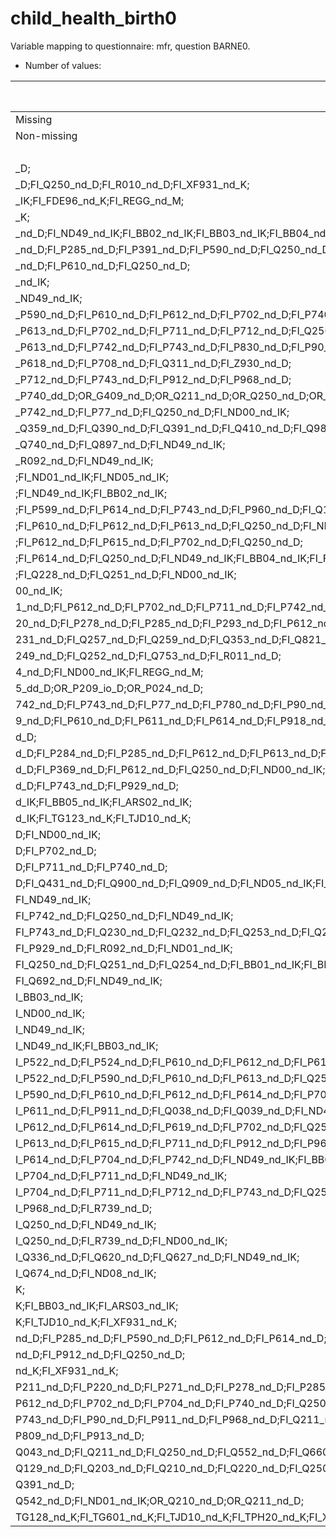 # child_health_birth0
Variable mapping to questionnaire: mfr, question BARNE0.
- Number of values:

| Value | Total | Child genotyped | Mother genotyped | Father genotyped |
| ----- | ----- | --------------- | ---------------- | ---------------- |
| Missing | 0 | 0 | 0 | 0 |
| Non-missing | 113623 | 75431 | 71769 | 50218 |
|  | 113537 | 75413 | 71751 |50204 |
| _D; | 1 | 0 | 0 |0 |
| _D;FI_Q250_nd_D;FI_R010_nd_D;FI_XF931_nd_K; | 1 | 1 | 1 |0 |
| _IK;FI_FDE96_nd_K;FI_REGG_nd_M; | 1 | 0 | 0 |0 |
| _K; | 1 | 0 | 0 |0 |
| _nd_D;FI_ND49_nd_IK;FI_BB02_nd_IK;FI_BB03_nd_IK;FI_BB04_nd_IK; | 1 | 0 | 0 |0 |
| _nd_D;FI_P285_nd_D;FI_P391_nd_D;FI_P590_nd_D;FI_Q250_nd_D;FI_ND49_nd_IK;FI_BB02_nd_IK;FI_BB03_nd_IK;FI_BB04_nd_IK; | 1 | 0 | 0 |0 |
| _nd_D;FI_P610_nd_D;FI_Q250_nd_D; | 1 | 0 | 0 |0 |
| _nd_IK; | 1 | 1 | 1 |1 |
| _ND49_nd_IK; | 1 | 0 | 0 |0 |
| _P590_nd_D;FI_P610_nd_D;FI_P612_nd_D;FI_P702_nd_D;FI_P740_nd_D;FI_P742_nd_D;FI_P743_nd_D;FI_Q250_nd_D; | 1 | 0 | 0 |0 |
| _P613_nd_D;FI_P702_nd_D;FI_P711_nd_D;FI_P712_nd_D;FI_Q250_nd_D;FI_ND49_nd_IK; | 1 | 0 | 0 |0 |
| _P613_nd_D;FI_P742_nd_D;FI_P743_nd_D;FI_P830_nd_D;FI_P90_nd_D;FI_Q250_nd_D;FI_Q753_nd_D;FI_ND07_nd_IK;FI_ND14_nd_IK;FI_BB01_nd_IK;FI_BB02_nd_IK; | 1 | 0 | 0 |0 |
| _P618_nd_D;FI_P708_nd_D;FI_Q311_nd_D;FI_Z930_nd_D; | 1 | 0 | 0 |0 |
| _P712_nd_D;FI_P743_nd_D;FI_P912_nd_D;FI_P968_nd_D; | 1 | 0 | 0 |0 |
| _P740_dd_D;OR_G409_nd_D;OR_Q211_nd_D;OR_Q250_nd_D;OR_Q441_nd_D;OR_Q620_nd_D;OR_Q622_nd_D;OR_Q890_nd_D;OR_Q891_nd_D;OR_Q893_nd_D; | 1 | 1 | 1 |1 |
| _P742_nd_D;FI_P77_nd_D;FI_Q250_nd_D;FI_ND00_nd_IK; | 1 | 0 | 0 |0 |
| _Q359_nd_D;FI_Q390_nd_D;FI_Q391_nd_D;FI_Q410_nd_D;FI_Q980_nd_D; | 1 | 0 | 0 |0 |
| _Q740_nd_D;FI_Q897_nd_D;FI_ND49_nd_IK; | 1 | 0 | 0 |0 |
| _R092_nd_D;FI_ND49_nd_IK; | 1 | 0 | 0 |0 |
| ;FI_ND01_nd_IK;FI_ND05_nd_IK; | 1 | 1 | 1 |0 |
| ;FI_ND49_nd_IK;FI_BB02_nd_IK; | 1 | 0 | 0 |0 |
| ;FI_P599_nd_D;FI_P614_nd_D;FI_P743_nd_D;FI_P960_nd_D;FI_Q165_nd_D;FI_Q172_nd_D;FI_Q249_nd_D;FI_Q255_nd_D;FI_Q300_nd_D;FI_Q399_nd_D;FI_Q410_nd_D;FI_Q600_nd_D;FI_Q681_nd_D;FI_ND49_nd_IK; | 1 | 0 | 0 |0 |
| ;FI_P610_nd_D;FI_P612_nd_D;FI_P613_nd_D;FI_Q250_nd_D;FI_ND49_nd_IK; | 1 | 0 | 0 |0 |
| ;FI_P612_nd_D;FI_P615_nd_D;FI_P702_nd_D;FI_Q250_nd_D; | 1 | 1 | 1 |1 |
| ;FI_P614_nd_D;FI_Q250_nd_D;FI_ND49_nd_IK;FI_BB04_nd_IK;FI_FDE00_nd_K; | 1 | 0 | 0 |0 |
| ;FI_Q228_nd_D;FI_Q251_nd_D;FI_ND00_nd_IK; | 1 | 1 | 1 |1 |
| 00_nd_IK; | 1 | 0 | 0 |0 |
| 1_nd_D;FI_P612_nd_D;FI_P702_nd_D;FI_P711_nd_D;FI_P742_nd_D;FI_P743_nd_D; | 1 | 1 | 1 |1 |
| 20_nd_D;FI_P278_nd_D;FI_P285_nd_D;FI_P293_nd_D;FI_P612_nd_D;FI_P740_nd_D;FI_P742_nd_D;FI_Q250_nd_D;FI_R571_nd_D;FI_ND00_nd_IK; | 1 | 0 | 0 |0 |
| 231_nd_D;FI_Q257_nd_D;FI_Q259_nd_D;FI_Q353_nd_D;FI_Q821_nd_D;FI_ND49_nd_IK; | 1 | 0 | 0 |0 |
| 249_nd_D;FI_Q252_nd_D;FI_Q753_nd_D;FI_R011_nd_D; | 1 | 0 | 0 |0 |
| 4_nd_D;FI_ND00_nd_IK;FI_REGG_nd_M; | 1 | 1 | 1 |1 |
| 5_dd_D;OR_P209_io_D;OR_P024_nd_D; | 1 | 1 | 1 |1 |
| 742_nd_D;FI_P743_nd_D;FI_P77_nd_D;FI_P780_nd_D;FI_P90_nd_D;FI_P914_nd_D;FI_P960_nd_D;FI_P962_nd_D;FI_R571_nd_D; | 1 | 0 | 0 |0 |
| 9_nd_D;FI_P610_nd_D;FI_P611_nd_D;FI_P614_nd_D;FI_P918_nd_D;FI_Q02_nd_D;FI_ND00_nd_IK; | 1 | 1 | 1 |1 |
| d_D; | 1 | 0 | 0 |0 |
| d_D;FI_P284_nd_D;FI_P285_nd_D;FI_P612_nd_D;FI_P613_nd_D;FI_P922_nd_D;FI_P925_nd_D;FI_P928_nd_D;FI_Q250_nd_D;FI_ND00_nd_IK; | 1 | 0 | 0 |0 |
| d_D;FI_P369_nd_D;FI_P612_nd_D;FI_Q250_nd_D;FI_ND00_nd_IK; | 1 | 0 | 0 |0 |
| d_D;FI_P743_nd_D;FI_P929_nd_D; | 1 | 0 | 0 |0 |
| d_IK;FI_BB05_nd_IK;FI_ARS02_nd_IK; | 1 | 0 | 0 |0 |
| d_IK;FI_TG123_nd_K;FI_TJD10_nd_K; | 1 | 1 | 1 |0 |
| D;FI_ND00_nd_IK; | 1 | 0 | 0 |0 |
| D;FI_P702_nd_D; | 1 | 0 | 0 |0 |
| D;FI_P711_nd_D;FI_P740_nd_D; | 1 | 0 | 0 |0 |
| D;FI_Q431_nd_D;FI_Q900_nd_D;FI_Q909_nd_D;FI_ND05_nd_IK;FI_ND49_nd_IK; | 1 | 0 | 0 |0 |
| FI_ND49_nd_IK; | 1 | 0 | 0 |0 |
| FI_P742_nd_D;FI_Q250_nd_D;FI_ND49_nd_IK; | 1 | 0 | 0 |0 |
| FI_P743_nd_D;FI_Q230_nd_D;FI_Q232_nd_D;FI_Q253_nd_D;FI_Q254_nd_D;FI_ND49_nd_IK; | 1 | 0 | 0 |0 |
| FI_P929_nd_D;FI_R092_nd_D;FI_ND01_nd_IK; | 1 | 1 | 1 |0 |
| FI_Q250_nd_D;FI_Q251_nd_D;FI_Q254_nd_D;FI_BB01_nd_IK;FI_BB02_nd_IK;FI_BB03_nd_IK; | 1 | 0 | 0 |0 |
| FI_Q692_nd_D;FI_ND49_nd_IK; | 1 | 0 | 0 |0 |
| I_BB03_nd_IK; | 1 | 1 | 1 |1 |
| I_ND00_nd_IK; | 2 | 0 | 0 |0 |
| I_ND49_nd_IK; | 2 | 0 | 0 |0 |
| I_ND49_nd_IK;FI_BB03_nd_IK; | 1 | 0 | 0 |0 |
| I_P522_nd_D;FI_P524_nd_D;FI_P610_nd_D;FI_P612_nd_D;FI_P613_nd_D;FI_P711_nd_D;FI_P740_nd_D;FI_P742_nd_D;FI_P90_nd_D;FI_P910_nd_D;FI_P911_nd_D;FI_P912_nd_D;FI_P914_nd_D;FI_P918_nd_D;FI_Q039_nd_D;FI_ND49_nd_IK; | 1 | 0 | 0 |0 |
| I_P522_nd_D;FI_P590_nd_D;FI_P610_nd_D;FI_P613_nd_D;FI_Q250_nd_D;FI_ND49_nd_IK; | 1 | 0 | 0 |0 |
| I_P590_nd_D;FI_P610_nd_D;FI_P612_nd_D;FI_P614_nd_D;FI_P702_nd_D;FI_P712_nd_D;FI_P740_nd_D;FI_P742_nd_D;FI_P743_nd_D;FI_P77_nd_D;FI_P780_nd_D;FI_P922_nd_D;FI_Q250_nd_D;FI_ND49_nd_IK; | 1 | 0 | 0 |0 |
| I_P611_nd_D;FI_P911_nd_D;FI_Q038_nd_D;FI_Q039_nd_D;FI_ND49_nd_IK; | 1 | 1 | 1 |1 |
| I_P612_nd_D;FI_P614_nd_D;FI_P619_nd_D;FI_P702_nd_D;FI_Q250_nd_D;FI_ND49_nd_IK; | 1 | 0 | 0 |0 |
| I_P613_nd_D;FI_P615_nd_D;FI_P711_nd_D;FI_P912_nd_D;FI_P960_nd_D;FI_Q210_nd_D;FI_Q250_nd_D;FI_R739_nd_D;FI_ND49_nd_IK; | 1 | 0 | 0 |0 |
| I_P614_nd_D;FI_P704_nd_D;FI_P742_nd_D;FI_ND49_nd_IK;FI_BB02_nd_IK;FI_BB03_nd_IK; | 1 | 0 | 0 |0 |
| I_P704_nd_D;FI_P711_nd_D;FI_ND49_nd_IK; | 1 | 0 | 0 |0 |
| I_P704_nd_D;FI_P711_nd_D;FI_P712_nd_D;FI_P743_nd_D;FI_Q250_nd_D;FI_R739_nd_D;FI_ND49_nd_IK; | 1 | 0 | 0 |0 |
| I_P968_nd_D;FI_R739_nd_D; | 1 | 0 | 0 |0 |
| I_Q250_nd_D;FI_ND49_nd_IK; | 1 | 0 | 0 |0 |
| I_Q250_nd_D;FI_R739_nd_D;FI_ND00_nd_IK; | 1 | 0 | 0 |0 |
| I_Q336_nd_D;FI_Q620_nd_D;FI_Q627_nd_D;FI_ND49_nd_IK; | 1 | 0 | 0 |0 |
| I_Q674_nd_D;FI_ND08_nd_IK; | 1 | 1 | 1 |1 |
| K; | 1 | 1 | 1 |1 |
| K;FI_BB03_nd_IK;FI_ARS03_nd_IK; | 1 | 0 | 0 |0 |
| K;FI_TJD10_nd_K;FI_XF931_nd_K; | 1 | 1 | 1 |1 |
| nd_D;FI_P285_nd_D;FI_P590_nd_D;FI_P612_nd_D;FI_P614_nd_D;FI_P742_nd_D;FI_P744_nd_D;FI_P748_nd_D;FI_P929_nd_D;FI_Q250_nd_D;FI_ND00_nd_IK; | 1 | 0 | 0 |0 |
| nd_D;FI_P912_nd_D;FI_Q250_nd_D; | 1 | 0 | 0 |0 |
| nd_K;FI_XF931_nd_K; | 1 | 1 | 1 |1 |
| P211_nd_D;FI_P220_nd_D;FI_P271_nd_D;FI_P278_nd_D;FI_P285_nd_D;FI_P520_nd_D;FI_P612_nd_D;FI_P614_nd_D;FI_P742_nd_D;FI_P743_nd_D;FI_P749_nd_D;FI_Q250_nd_D;FI_Q753_nd_D;FI_ND00_nd_IK; | 1 | 0 | 0 |0 |
| P612_nd_D;FI_P702_nd_D;FI_P704_nd_D;FI_P740_nd_D;FI_Q250_nd_D; | 1 | 0 | 0 |0 |
| P743_nd_D;FI_P90_nd_D;FI_P911_nd_D;FI_P968_nd_D;FI_Q211_nd_D; | 1 | 0 | 0 |0 |
| P809_nd_D;FI_P913_nd_D; | 1 | 0 | 0 |0 |
| Q043_nd_D;FI_Q211_nd_D;FI_Q250_nd_D;FI_Q552_nd_D;FI_Q660_nd_D;FI_ND01_nd_IK;FI_ND05_nd_IK;FI_ND09_nd_IK;FI_BB04_nd_IK;FI_ARS49_nd_IK; | 1 | 0 | 0 |0 |
| Q129_nd_D;FI_Q203_nd_D;FI_Q210_nd_D;FI_Q220_nd_D;FI_Q250_nd_D;FI_Q259_nd_D;FI_Q890_nd_D; | 1 | 0 | 0 |0 |
| Q391_nd_D; | 1 | 0 | 0 |0 |
| Q542_nd_D;FI_ND01_nd_IK;OR_Q210_nd_D;OR_Q211_nd_D; | 1 | 0 | 0 |0 |
| TG128_nd_K;FI_TG601_nd_K;FI_TJD10_nd_K;FI_TPH20_nd_K;FI_XF931_nd_K; | 1 | 0 | 0 |0 |



